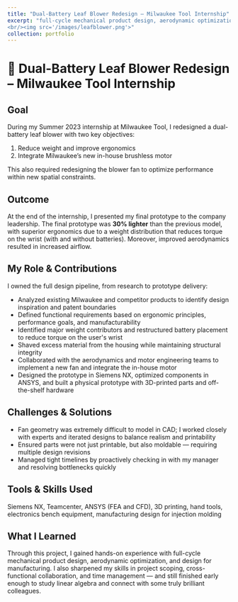 ```yaml
---
title: "Dual-Battery Leaf Blower Redesign – Milwaukee Tool Internship"
excerpt: "full-cycle mechanical product design, aerodynamic optimization, FEA, design for manufacturing
<br/><img src='/images/leafblower.png'>"
collection: portfolio
---
```


# 🍃 Dual-Battery Leaf Blower Redesign – Milwaukee Tool Internship

## Goal
During my Summer 2023 internship at Milwaukee Tool, I redesigned a dual-battery leaf blower with two key objectives:  
1. Reduce weight and improve ergonomics
2. Integrate Milwaukee’s new in-house brushless motor

This also required redesigning the blower fan to optimize performance within new spatial constraints.

## Outcome
At the end of the internship, I presented my final prototype to the company leadership. The final prototype was **30% lighter** than the previous model, with superior ergonomics due to a weight distribution that reduces torque on the wrist (with and without batteries). Moreover, improved aerodynamics resulted in increased airflow.

## My Role & Contributions
I owned the full design pipeline, from research to prototype delivery:
- Analyzed existing Milwaukee and competitor products to identify design inspiration and patent boundaries
- Defined functional requirements based on ergonomic principles, performance goals, and manufacturability
- Identified major weight contributors and restructured battery placement to reduce torque on the user's wrist
- Shaved excess material from the housing while maintaining structural integrity
- Collaborated with the aerodynamics and motor engineering teams to implement a new fan and integrate the in-house motor
- Designed the prototype in Siemens NX, optimized components in ANSYS, and built a physical prototype with 3D-printed parts and off-the-shelf hardware

## Challenges & Solutions
- Fan geometry was extremely difficult to model in CAD; I worked closely with experts and iterated designs to balance realism and printability
- Ensured parts were not just printable, but also moldable — requiring multiple design revisions
- Managed tight timelines by proactively checking in with my manager and resolving bottlenecks quickly

## Tools & Skills Used 
Siemens NX, Teamcenter, ANSYS (FEA and CFD), 3D printing, hand tools, electronics bench equipment, manufacturing design for injection molding

## What I Learned
Through this project, I gained hands-on experience with full-cycle mechanical product design, aerodynamic optimization, and design for manufacturing. I also sharpened my skills in project scoping, cross-functional collaboration, and time management — and still finished early enough to study linear algebra and connect with some truly brilliant colleagues.

